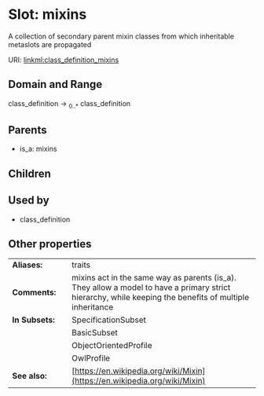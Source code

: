 
# Slot: mixins


A collection of secondary parent mixin classes from which inheritable metaslots are propagated

URI: [linkml:class_definition_mixins](https://w3id.org/linkml/class_definition_mixins)


## Domain and Range

class_definition &#8594;  <sub>0..\*</sub> class_definition

## Parents

 *  is_a: mixins

## Children


## Used by

 * class_definition

## Other properties

|  |  |  |
| --- | --- | --- |
| **Aliases:** | | traits |
| **Comments:** | | mixins act in the same way as parents (is_a). They allow a model to have a primary strict hierarchy, while keeping the benefits of multiple inheritance |
| **In Subsets:** | | SpecificationSubset |
|  | | BasicSubset |
|  | | ObjectOrientedProfile |
|  | | OwlProfile |
| **See also:** | | [https://en.wikipedia.org/wiki/Mixin](https://en.wikipedia.org/wiki/Mixin) |

